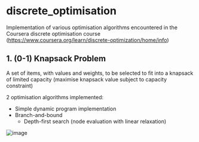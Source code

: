 # discrete_optimisation

Implementation of various optimisation algorithms encountered in the Coursera discrete optimisation course (https://www.coursera.org/learn/discrete-optimization/home/info)

## 1. (0-1) Knapsack Problem

A set of items, with values and weights, to be selected to fit into a knapsack of limited capacity (maximise knapsack value subject to capacity constraint)

2 optimisation algorithms implemented:
   - Simple dynamic program implementation
   - Branch-and-bound
       - Depth-first search (node evaluation with linear relaxation)
       
   ![image](https://user-images.githubusercontent.com/37417736/202211747-0f78dfe1-1823-4dca-bcd1-9995f5c4e97b.png)


